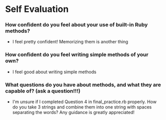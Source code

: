 # Self Evaluation

### How confident do you feel about your use of built-in Ruby methods?
- I feel pretty confident! Memorizing them is another thing
### How confident do you feel writing simple methods of your own?
- I feel good about writing simple methods
### What questions do you have about methods, and what they are capable of? (ask a question!!!)
- I'm unsure if I completed Question 4 in final_practice.rb properly. How do you take 3 strings and combine them into one string with spaces separating the words? Any guidance is greatly appreciated!